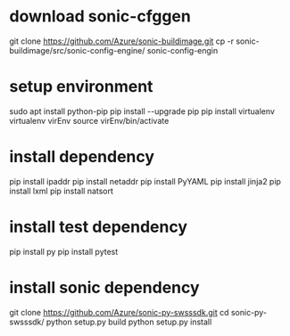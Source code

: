 # download sonic-cfggen
git clone https://github.com/Azure/sonic-buildimage.git
cp -r sonic-buildimage/src/sonic-config-engine/ sonic-config-engin

# setup environment
sudo apt install python-pip
pip install --upgrade pip
pip install virtualenv
virtualenv virEnv
source virEnv/bin/activate

# install dependency
pip install ipaddr
pip install netaddr
pip install PyYAML
pip install jinja2
pip install lxml
pip install natsort

# install test dependency
pip install py
pip install pytest

# install sonic dependency
git clone https://github.com/Azure/sonic-py-swsssdk.git
cd sonic-py-swsssdk/
python setup.py build
python setup.py install